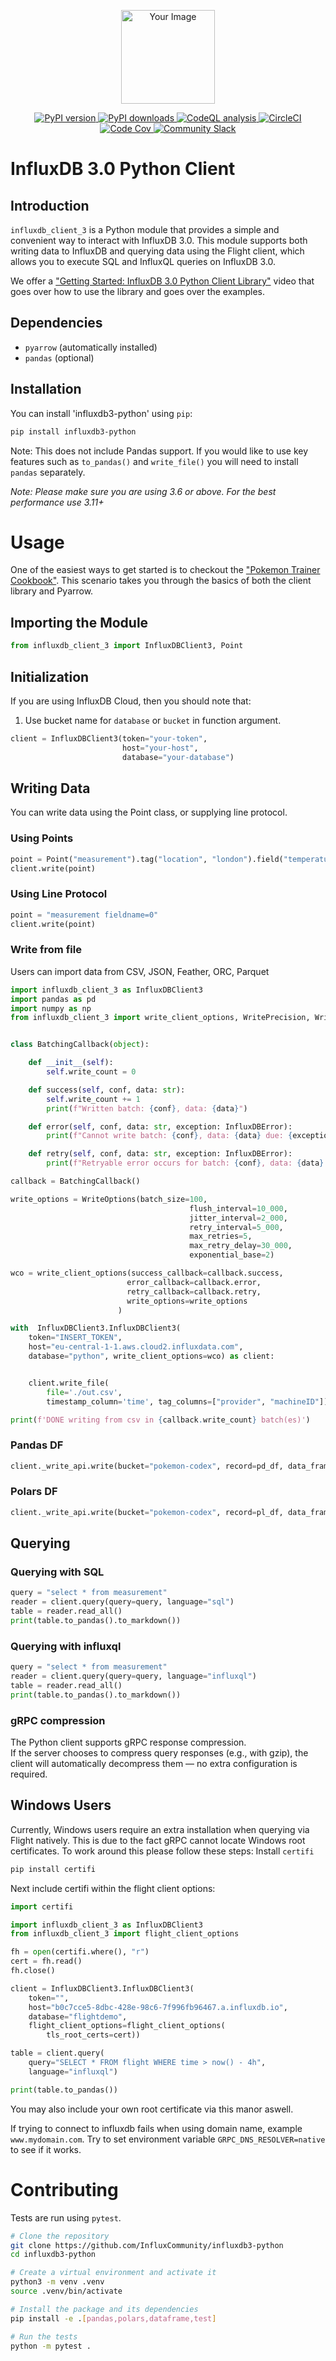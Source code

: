 <!--home-start-->
<p align="center">
    <img src="https://github.com/InfluxCommunity/influxdb3-python/blob/main/python-logo.png?raw=true" alt="Your Image" width="150px">
</p>

<p align="center">
    <a href="https://pypi.org/project/influxdb3-python/">
        <img src="https://img.shields.io/pypi/v/influxdb3-python.svg" alt="PyPI version">
    </a>
    <a href="https://pypi.org/project/influxdb3-python/">
        <img src="https://img.shields.io/pypi/dm/influxdb3-python.svg" alt="PyPI downloads">
    </a>
    <a href="https://github.com/InfluxCommunity/influxdb3-python/actions/workflows/codeql-analysis.yml">
        <img src="https://github.com/InfluxCommunity/influxdb3-python/actions/workflows/codeql-analysis.yml/badge.svg?branch=main" alt="CodeQL analysis">
    </a>
    <a href="https://dl.circleci.com/status-badge/redirect/gh/InfluxCommunity/influxdb3-python/tree/main">
        <img src="https://dl.circleci.com/status-badge/img/gh/InfluxCommunity/influxdb3-python/tree/main.svg?style=svg" alt="CircleCI">
    </a>
    <a href="https://codecov.io/gh/InfluxCommunity/influxdb3-python">
        <img src="https://codecov.io/gh/InfluxCommunity/influxdb3-python/branch/main/graph/badge.svg" alt="Code Cov"/>
    </a>
    <a href="https://influxcommunity.slack.com">
        <img src="https://img.shields.io/badge/slack-join_chat-white.svg?logo=slack&style=social" alt="Community Slack">
    </a>
</p>

# InfluxDB 3.0 Python Client
## Introduction

`influxdb_client_3` is a Python module that provides a simple and convenient way to interact with InfluxDB 3.0. This module supports both writing data to InfluxDB and querying data using the Flight client, which allows you to execute SQL and InfluxQL queries on InfluxDB 3.0.

We offer a ["Getting Started: InfluxDB 3.0 Python Client Library"](https://www.youtube.com/watch?v=tpdONTm1GC8) video that goes over how to use the library and goes over the examples.
## Dependencies

- `pyarrow` (automatically installed)
- `pandas` (optional)


## Installation

You can install 'influxdb3-python' using `pip`:

```bash
pip install influxdb3-python
```

Note: This does not include Pandas support. If you would like to use key features such as `to_pandas()`  and `write_file()` you will need to install `pandas` separately.

*Note: Please make sure you are using 3.6 or above. For the best performance use 3.11+*

# Usage
One of the easiest ways to get started is to checkout the ["Pokemon Trainer Cookbook"](https://github.com/InfluxCommunity/influxdb3-python/blob/main/Examples/pokemon-trainer/cookbook.ipynb). This scenario takes you through the basics of both the client library and Pyarrow.

## Importing the Module
```python
from influxdb_client_3 import InfluxDBClient3, Point
```

## Initialization
If you are using InfluxDB Cloud, then you should note that:
1. Use bucket name for `database` or `bucket` in function argument.

```python
client = InfluxDBClient3(token="your-token",
                         host="your-host",
                         database="your-database")
```

## Writing Data
You can write data using the Point class, or supplying line protocol.

### Using Points
```python
point = Point("measurement").tag("location", "london").field("temperature", 42)
client.write(point)
```
### Using Line Protocol
```python
point = "measurement fieldname=0"
client.write(point)
```

### Write from file
Users can import data from CSV, JSON, Feather, ORC, Parquet
```python
import influxdb_client_3 as InfluxDBClient3
import pandas as pd
import numpy as np
from influxdb_client_3 import write_client_options, WritePrecision, WriteOptions, InfluxDBError


class BatchingCallback(object):

    def __init__(self):
        self.write_count = 0

    def success(self, conf, data: str):
        self.write_count += 1
        print(f"Written batch: {conf}, data: {data}")

    def error(self, conf, data: str, exception: InfluxDBError):
        print(f"Cannot write batch: {conf}, data: {data} due: {exception}")

    def retry(self, conf, data: str, exception: InfluxDBError):
        print(f"Retryable error occurs for batch: {conf}, data: {data} retry: {exception}")

callback = BatchingCallback()

write_options = WriteOptions(batch_size=100,
                                        flush_interval=10_000,
                                        jitter_interval=2_000,
                                        retry_interval=5_000,
                                        max_retries=5,
                                        max_retry_delay=30_000,
                                        exponential_base=2)

wco = write_client_options(success_callback=callback.success,
                          error_callback=callback.error,
                          retry_callback=callback.retry,
                          write_options=write_options
                        )

with  InfluxDBClient3.InfluxDBClient3(
    token="INSERT_TOKEN",
    host="eu-central-1-1.aws.cloud2.influxdata.com",
    database="python", write_client_options=wco) as client:


    client.write_file(
        file='./out.csv',
        timestamp_column='time', tag_columns=["provider", "machineID"])

print(f'DONE writing from csv in {callback.write_count} batch(es)')

```

### Pandas DF
```python
client._write_api.write(bucket="pokemon-codex", record=pd_df, data_frame_measurement_name='caught', data_frame_tag_columns=['trainer', 'id', 'num'], data_frame_timestamp_column='timestamp')
```

### Polars DF
```python
client._write_api.write(bucket="pokemon-codex", record=pl_df, data_frame_measurement_name='caught', data_frame_tag_columns=['trainer', 'id', 'num'], data_frame_timestamp_column='timestamp')
```

## Querying

### Querying with SQL
```python
query = "select * from measurement"
reader = client.query(query=query, language="sql")
table = reader.read_all()
print(table.to_pandas().to_markdown())
```

### Querying with influxql
```python
query = "select * from measurement"
reader = client.query(query=query, language="influxql")
table = reader.read_all()
print(table.to_pandas().to_markdown())
```

### gRPC compression
The Python client supports gRPC response compression.  
If the server chooses to compress query responses (e.g., with gzip), the client
will automatically decompress them — no extra configuration is required.

## Windows Users
Currently, Windows users require an extra installation when querying via Flight natively. This is due to the fact gRPC cannot locate Windows root certificates. To work around this please follow these steps:
Install `certifi`
```bash
pip install certifi
```
Next include certifi within the flight client options:

```python
import certifi

import influxdb_client_3 as InfluxDBClient3
from influxdb_client_3 import flight_client_options

fh = open(certifi.where(), "r")
cert = fh.read()
fh.close()

client = InfluxDBClient3.InfluxDBClient3(
    token="",
    host="b0c7cce5-8dbc-428e-98c6-7f996fb96467.a.influxdb.io",
    database="flightdemo",
    flight_client_options=flight_client_options(
        tls_root_certs=cert))

table = client.query(
    query="SELECT * FROM flight WHERE time > now() - 4h",
    language="influxql")

print(table.to_pandas())
```
You may also include your own root certificate via this manor aswell.

If trying to connect to influxdb fails when using domain name, example `www.mydomain.com`.
Try to set environment variable `GRPC_DNS_RESOLVER=native` to see if it works.

# Contributing

Tests are run using `pytest`.

```bash
# Clone the repository
git clone https://github.com/InfluxCommunity/influxdb3-python
cd influxdb3-python

# Create a virtual environment and activate it
python3 -m venv .venv
source .venv/bin/activate

# Install the package and its dependencies
pip install -e .[pandas,polars,dataframe,test]

# Run the tests
python -m pytest .
```
<!--home-end-->
